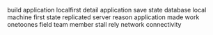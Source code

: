 build application localfirst detail application save state database local machine first state replicated server reason application made work onetoones field team member stall rely network connectivity